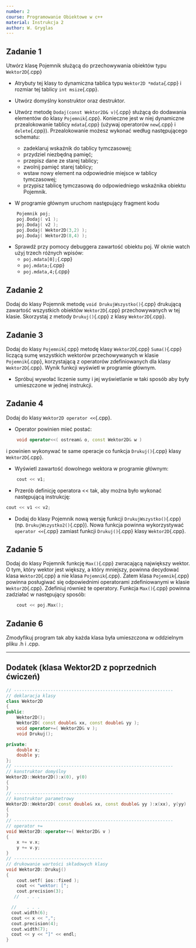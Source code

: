 ```yaml
---
number: 2
course: Programowanie Obiektowe w c++
material: Instrukcja 2
author: W. Gryglas
---
```


##  Zadanie 1
Utwórz klasę Pojemnik służącą do przechowywania obiektów typu `Wektor2D`{.cpp}

* Atrybuty tej klasy to dynamiczna tablica typu `Wektor2D *mdata`{.cpp} i rozmiar tej tablicy `int msize`{.cpp}.

* Utwórz domyślny konstruktor oraz destruktor.

* Utwórz metodę `Dodaj(const Wektor2D& v)`{.cpp} służącą do dodawania elementów do klasy `Pojemnik`{.cpp}. Konieczne jest w niej dynamiczne przealokowanie tablicy `mdata`{.cpp} (używaj operatorów `new`{.cpp} i `delete`{.cpp}). Przealokowanie możesz wykonać według następującego schematu:
    * zadeklaruj wskaźnik do tablicy tymczasowej;
    * przydziel niezbędną pamięć;
    * przepisz dane ze starej tablicy;
    * zwolnij pamięć starej tablicy;
    * wstaw nowy element na odpowiednie miejsce w tablicy tymczasowej;
    * przypisz tablicę tymczasową do odpowiedniego wskaźnika obiektu Pojemnik.

* W programie głównym uruchom następujący fragment kodu
```c++
	Pojemnik poj;
	poj.Dodaj( v1 );
	poj.Dodaj( v2 );
	poj.Dodaj( Wektor2D(3,2) );
	poj.Dodaj( Wektor2D(8,4) );
```

* Sprawdź przy pomocy debuggera  zawartość obiektu poj. W oknie watch użyj trzech różnych wpisów:
	* `poj.mdata[0];`{.cpp}
	* `poj.mdata;`{.cpp}
	* `poj.mdata,4;`{.cpp}

## Zadanie 2
Dodaj do klasy Pojemnik metodę `void DrukujWszystko()`{.cpp} drukującą zawartość wszystkich obiektów `Wektor2D`{.cpp} przechowywanych w tej klasie. Skorzystaj z metody `Drukuj()`{.cpp} z klasy `Wektor2D`{.cpp}. 

## Zadanie 3
Dodaj do klasy `Pojemnik`{.cpp} metodę klasy `Wektor2D`{.cpp} `Suma()`{.cpp} liczącą sumę wszystkich wektorów przechowywanych w klasie `Pojemnik`{.cpp}, korzystającą z operatorów zdefiniowanych dla klasy `Wektor2D`{.cpp}. Wynik funkcji wyświetl w programie głównym.

* Spróbuj wywołać liczenie sumy i jej wyświetlanie w taki sposób aby były umieszczone w jednej instrukcji.

## Zadanie 4
Dodaj do klasy `Wektor2D operator <<`{.cpp}.

* Operator powinien mieć postać:
```c++
	void operator<<( ostream& o, const Wektor2D& w )
```
i powinien wykonywać te same operacje co funkcja `Drukuj()`{.cpp} klasy `Wektor2D`{.cpp}.

* Wyświetl zawartość dowolnego wektora w programie głównym:
```c++
	cout << v1;
```

* Przerób definicję operatora << tak, aby można było wykonać następującą instrukcję:
```c++
cout << v1 << v2;
```

* Dodaj do klasy Pojemnik nową wersję funkcji `DrukujWszystko()`{.cpp} (np. `DrukujWszystko2()`{.cpp}). Nowa funkcja powinna wykorzystywać `operator <<`{.cpp} zamiast funkcji `Drukuj()`{.cpp} klasy `Wektor2D`{.cpp}. 


## Zadanie 5
Dodaj do klasy Pojemnik funkcję `Max()`{.cpp} zwracającą największy wektor. O tym, który wektor jest większy, a który mniejszy, powinna decydować klasa `Wektor2D`{.cpp} a nie klasa `Pojemnik`{.cpp}. Zatem klasa `Pojemnik`{.cpp} powinna posługiwać się odpowiednimi operatorami zdefiniowanymi w klasie `Wektor2D`{.cpp}. Zdefiniuj również te operatory. Funkcja `Max()`{.cpp} powinna zadziałać w następujący sposób:
```c++
	cout << poj.Max();
```

## Zadanie 6
Zmodyfikuj program tak aby każda klasa była umieszczona w oddzielnym pliku .h i .cpp.

***
## Dodatek (klasa Wektor2D z poprzednich ćwiczeń)
```c++
// -------------------------------------------------------------
// deklaracja klasy
class Wektor2D
{
public:
	Wektor2D();
	Wektor2D( const double& xx, const double& yy );
	void operator+=( Wektor2D& v );
	void Drukuj();

private:
	double x;
	double y;
};
// -------------------------------------------------------------
// konstruktor domyślny
Wektor2D::Wektor2D():x(0), y(0)
{
}
// -------------------------------------------------------------
// konstruktor parametrowy
Wektor2D::Wektor2D( const double& xx, const double& yy ):x(xx), y(yy) 
{
}
// -------------------------------------------------------------
// operator +=
void Wektor2D::operator+=( Wektor2D& v )
{
	x += v.x;
	y += v.y;
}
// ----------------------------------
// drukowanie wartości składowych klasy
void Wektor2D::Drukuj()
{
	cout.setf( ios::fixed );
	cout << "wektor: [";
	cout.precision(3);
   //   . . .

  //	. . .
  cout.width(6);
  cout << x << ",";
  cout.precision(4);
  cout.width(7);
  cout << y << "]" << endl;
}
```
